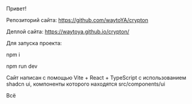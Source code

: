 Привет!

Репозиторий сайта: https://github.com/waytoYA/crypton

Деплой сайта: https://waytoya.github.io/crypton/

Для запуска проекта:

npm i

npm run dev

Сайт написан с помощью Vite + React + TypeScript с использованием shadcn ui, компоненты которого находятся
src/components/ui

Всё